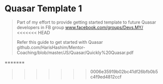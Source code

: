 # Quasar Template 1

> Part of my effort to provide getting started template to future Quasar developers in FB group www.facebook.com/groups/Devs.MY/
<<<<<<< HEAD
>
> Refer this guide to get started with Quasar github.com/HarisHashim/Mentor-Coaching/blob/master/JS/Quasar/Quickly%20Quasar.pdf

=======
>>>>>>> 0006e35919b02bc41df26bfb0b5c4f9ed4812ccf
